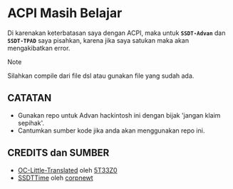 # ACPI Masih Belajar
Di karenakan keterbatasan saya dengan ACPI, maka untuk **`SSDT-Advan`**  dan **`SSDT-TPAD`** saya pisahkan, karena jika saya satukan maka akan 
mengakibatkan error.

> [!NOTE]
>
> Silahkan compile dari file dsl atau gunakan file yang sudah ada.

## CATATAN
- Gunakan repo untuk Advan hackintosh ini dengan bijak 'jangan klaim sepihak'.
- Cantumkan sumber kode jika anda akan menggunakan repo ini.

## CREDITS dan SUMBER
- [OC-Little-Translated](https://github.com/5T33Z0/OC-Little-Translated/tree/main) oleh [5T33Z0](https://github.com/5T33Z0/OC-Little-Translated/commits?author=5T33Z0)
- [SSDTTime](https://github.com/corpnewt/SSDTTime) oleh [corpnewt](https://github.com/corpnewt/SSDTTime/commits?author=corpnewt)
